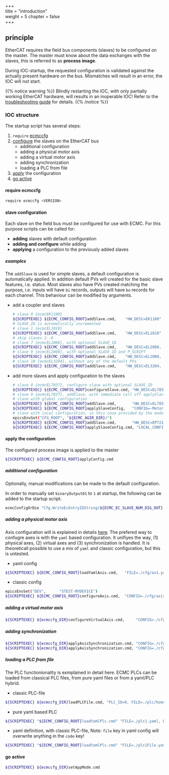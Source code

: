 +++  
title = "introduction"   
weight = 5
chapter = false  
+++  

## principle
EtherCAT requires the field bus components (slaves) to be configured on the master.
The master must know about the data exchanges with the slaves, this is referred to as **process image**.

During IOC-startup, the requested configuration is validated against the actually present hardware on the bus.
Mismatches will result in an error, the IOC will _not_ start.

{{% notice warning %}}
Blindly restarting the IOC, with only partially working EtherCAT hardware, will results in an inoperable IOC! Refer to the [troubleshooting guide](../troubleshooting) for details.
{{% /notice %}}

### IOC structure
The startup script has several steps:

1. `require` [ecmccfg](#require-ecmccfg)
1. [configure](#slave-configuration) the slaves on the EtherCAT bus
    - additional configuration
    - adding a physical motor axis
    - adding a virtual motor axis
    - adding synchronization
    - loading a PLC from file
1. [apply](#apply-the-configuration) the configuration
1. [go active](#go-active)

#### require ecmccfg
  ```bash
  require ecmccfg <VERSION>
  ```

#### slave configuration
Each slave on the field bus must be configured for use with ECMC.
For this purpose scripts can be called for:

* **adding** slaves with default configuration
* **adding and configure** while adding
* **applying** a configuration to the previously added slaves

##### examples
The `addSlave` is used for simple slaves, a default configuration is automatically applied.
In addition default PVs will created for the basic slave features, i.e. status.
Most slaves also have PVs created matching the purpose, i.e. inputs will have `bi` records, outputs will have `bo` records for each channel.
This behaviour can be modified by arguments.

* add a coupler and slaves
  ```bash
  # slave 0 {ecmcEK1100}
  ${SCRIPTEXEC} ${ECMC_CONFIG_ROOT}addSlave.cmd,    "HW_DESC=EK1100"
  # SLAVE_ID is automatically incremented
  # slave 1 {ecmcEL1018}
  ${SCRIPTEXEC} ${ECMC_CONFIG_ROOT}addSlave.cmd,    "HW_DESC=EL1018"
  # skip slaves 2..6
  # slave 7 {ecmcEL2008}, with optional SLAVE_ID
  ${SCRIPTEXEC} ${ECMC_CONFIG_ROOT}addSlave.cmd,    "HW_DESC=EL2008, SLAVE_ID=7"
  # slave 9 {ecmcEL2008}, with optional SLAVE_ID and P_SCRIPT
  ${SCRIPTEXEC} ${ECMC_CONFIG_ROOT}addSlave.cmd,    "HW_DESC=EL2008, SLAVE_ID=7, P_SCRIPT=mXsXXX"
  # slave 10 {ecmcEL3204}, without any of the default PVs
  ${SCRIPTEXEC} ${ECMC_CONFIG_ROOT}addSlave.cmd,    "HW_DESC=EL3204, DEFAULT_SUBS=false, DEFAULT_SLAVE_PVS=true"

  ```

* add more slaves and apply configuration to the slaves
  ```bash
  # slave 8 {ecmcEL7037}, configure slave with optional SLAVE_ID
  ${SCRIPTEXEC} ${ECMC_CONFIG_ROOT}configureSlave.cmd, "HW_DESC=EL7037, CONFIG=-Motor-Nanotec-ST4118L1804-B, SLAVE_ID=8"
  # slave 9 {ecmcEL7037}, addSlave, with immediate call off applySlaveConfig
  # slave with global configuration
  ${SCRIPTEXEC} ${ECMC_CONFIG_ROOT}addSlave.cmd,       "HW_DESC=EL7037"
  ${SCRIPTEXEC} ${ECMC_CONFIG_ROOT}applySlaveConfig,   "CONFIG=-Motor-Nanotec-ST4118L1804-B"
  # slave with local configuration, in this case provided by the module `ECMC_AGIR`
  epicsEnvSet("CFG_ROOT", "${ECMC_AGIR_DIR}/")
  ${SCRIPTEXEC} ${ECMC_CONFIG_ROOT}addSlave.cmd,       "HW_DESC=EP7211-0034_ALL"
  ${SCRIPTEXEC} ${ECMC_CONFIG_ROOT}applySlaveConfig.cmd, "LOCAL_CONFIG=${CFG_ROOT}AM8211_AGIR.cfg"
  ```

#### apply the configuration
The configured process image is applied to the master
  ```bash
  ${SCRIPTEXEC} ${ECMC_CONFIG_ROOT}applyConfig.cmd
  ```

##### additional configuration
Optionally, manual modifications can be made to the default configuration.

In order to manually set `binaryOutput01` to `1` at startup, the following can be added to the startup script.
  ```bash
  ecmcConfigOrDie "Cfg.WriteEcEntryIDString(${ECMC_EC_SLAVE_NUM_DIG_OUT},binaryOutput01,1)"
  ```

##### adding a physical motor axis
Axis configuration will is explained in details [here](../axis).
The prefered way to confugre axes is with the `yaml` based configuration.
It unifiyes the way, (1) physical axes, (2) virtual axes and (3) synchronization is handled.
It is theoreticall possible to use a mix of `yaml` and classic configuration, but this is untested.

  * yaml config
  ```bash
  ${SCRIPTEXEC} ${ECMC_CONFIG_ROOT}loadYamlAxis.cmd,   "FILE=./cfg/ax1.yaml, DEV=${DEV}, DRV_SLAVE=4, ENC_SLAVE=3, ENC_CHANNEL=01"
  ```
  * classic config
  ```bash
  epicsEnvSet("DEV",      "STEST-MYDEVICE")
  ${SCRIPTEXEC} ${ECMC_CONFIG_ROOT}configureAxis.cmd,  "CONFIG=./cfg/axis_1"
  ```

##### adding a virtual motor axis
  ```bash
  ${SCRIPTEXEC} ${ecmccfg_DIR}configureVirtualAxis.cmd,     "CONFIG=./cfg/axis_11_virt"
  ```

##### adding synchronization
  ```bash
  ${SCRIPTEXEC} ${ecmccfg_DIR}applyAxisSynchronization.cmd, "CONFIG=./cfg/axis_1_sync"
  ${SCRIPTEXEC} ${ecmccfg_DIR}applyAxisSynchronization.cmd, "CONFIG=./cfg/axis_11_sync"
  ```   

##### loading a PLC from file
The PLC functionionality is exmplained in detail here.
ECMC PLCs can be loaded from classical PLC files, from pure yaml files or from a yaml/PLC hybrid.
  * classic PLC-file
  ```bash
  ${SCRIPTEXEC} ${ecmccfg_DIR}loadPLCFile.cmd, "PLC_ID=0, FILE=./plc/homeSlit.plc, SAMPLE_RATE_MS=100"
  ```
  * pure yaml based PLC
  ```bash
  ${SCRIPTEXEC} "${ECMC_CONFIG_ROOT}loadYamlPlc.cmd" "FILE=./plc1.yaml, ECMC_TMPDIR=/tmp/"
  ```
  * yaml definition, with classic PLC-file, Note: `file` key in yaml config will overwrite anything in the `code` key!
  ```bash
  ${SCRIPTEXEC} "${ECMC_CONFIG_ROOT}loadYamlPlc.cmd" "FILE=./plc1File.yaml, ECMC_TMPDIR=/tmp/"
  ```

#### go active
  ```bash
  ${SCRIPTEXEC} ${ecmccfg_DIR}setAppMode.cmd
  ```
